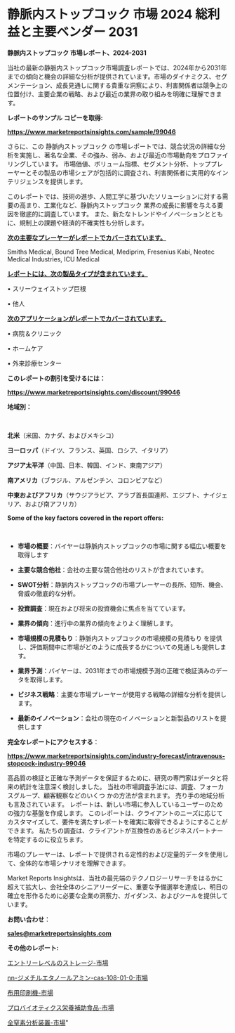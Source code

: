 # 静脈内ストップコック 市場 2024 総利益と主要ベンダー 2031

<strong>静脈内ストップコック 市場レポート、2024-2031</strong>

当社の最新の静脈内ストップコック市場調査レポートでは、2024年から2031年までの傾向と機会の詳細な分析が提供されています。市場のダイナミクス、セグメンテーション、成長見通しに関する貴重な洞察により、利害関係者は競争上の位置付け、主要企業の戦略、および最近の業界の取り組みを明確に理解できます。



<strong>レポートのサンプル コピーを取得:</strong> <a href=https://www.marketreportsinsights.com/sample/99046>

<strong><u>https://www.marketreportsinsights.com/sample/99046</u></strong></a>

さらに、この 静脈内ストップコック の市場レポートでは、競合状況の詳細な分析を実施し、著名な企業、その強み、弱み、および最近の市場動向をプロファイリングしています。 市場価値、ボリューム指標、セグメント分析、トッププレーヤーとその製品の市場シェアが包括的に調査され、利害関係者に実用的なインテリジェンスを提供します。

このレポートでは、技術の進歩、人間工学に基づいたソリューションに対する需要の高まり、工業化など、静脈内ストップコック 業界の成長に影響を与える要因を徹底的に調査しています。 また、新たなトレンドやイノベーションとともに、規制上の課題や経済的不確実性も分析します。



<strong><u>次の主要なプレーヤーがレポートでカバーされています。</u></strong>

Smiths Medical, Bound Tree Medical, Mediprim, Fresenius Kabi, Neotec Medical Industries, ICU Medical



<strong><u><b>レポートには、次の製品タイプが含まれています。</b></u></strong>

• スリーウェイストップ巨根

• 他人



<strong><u><b>次のアプリケーションがレポートでカバーされています。</b></u></strong>

• 病院＆クリニック

• ホームケア

• 外来診療センター



<strong><b>このレポートの割引を受けるには：</b></strong>

<a href=https://www.marketreportsinsights.com/discount/99046>

<strong><u>https://www.marketreportsinsights.com/discount/99046</u></strong></a>



<strong>地域別：</strong>

<strong> </strong>



<strong>北米</strong>（米国、カナダ、およびメキシコ）



<strong>ヨーロッパ</strong>（ドイツ、フランス、英国、ロシア、イタリア）



<strong>アジア太平洋</strong>（中国、日本、韓国、インド、東南アジア）



<strong>南アメリカ</strong>（ブラジル、アルゼンチン、コロンビアなど）



<strong>中東およびアフリカ</strong>（サウジアラビア、アラブ首長国連邦、エジプト、ナイジェリア、および南アフリカ）



<strong>Some of the key factors covered in the report offers:</strong>

<strong> </strong>
<ul>
  <li>

<strong>市場の概要</strong>：バイヤーは静脈内ストップコックの市場に関する幅広い概要を取得します</li>
  <li>

<strong>主要な競合他社</strong>：会社の主要な競合他社のリストが含まれています。</li>
  <li>

<strong>SWOT分析</strong>：静脈内ストップコックの市場プレーヤーの長所、短所、機会、脅威の徹底的な分析。</li>
  <li>

<strong>投資調査</strong>：現在および将来の投資機会に焦点を当てています。</li>
  <li>

<strong>業界の傾向</strong>：進行中の業界の傾向をよりよく理解します。</li>
  <li>

<strong>市場規模の見積もり</strong>：静脈内ストップコックの市場規模の見積もり を提供し、評価期間中に市場がどのように成長するかについての見通しも提供します。</li>
  <li>

<strong>業界予測</strong>：バイヤーは、2031年までの市場規模予測の正確で検証済みのデータを取得します。</li>
  <li>

<strong>ビジネス戦略</strong>：主要な市場プレーヤーが使用する戦略の詳細な分析を提供します。</li>
  <li>

<strong>最新のイノベーション</strong>：会社の現在のイノベーションと新製品のリストを提供します</li>
</ul>


<strong>完全なレポートにアクセスする</strong>：

<a href=https://www.marketreportsinsights.com/industry-forecast/intravenous-stopcock-industry-99046>

<strong><u>https://www.marketreportsinsights.com/industry-forecast/intravenous-stopcock-industry-99046</u></strong></a>

高品質の検証と正確な予測データを保証するために、研究の専門家はデータと将来の統計を注意深く検討しました。 当社の市場調査手法には、調査、フォーカスグループ、顧客観察などのいくつ かの方法が含まれます。 売り手の地域分析も言及されています。 レポートは、新しい市場に参入しているユーザーのための強力な基盤を作成します。 このレポートは、クライアントのニーズに応じてカスタマイズして、要件を満たすレポートを確実に取得できるようにすることができます。 私たちの調査は、クライアントが互換性のあるビジネスパートナーを特定するのに役立ちます。

市場のプレーヤーは、レポートで提供される定性的および定量的データを使用して、全体的な市場シナリオを理解できます。

Market Reports Insightsは、当社の最先端のテクノロジーリサーチをはるかに超えて拡大し、会社全体のシニアリーダーに、重要な予備選挙を達成し、明日の確立を形作るために必要な企業の洞察力、ガイダンス、およびツールを提供しています。



<strong><b>お問い合わせ</b></strong>：

<a href=mailto:sales@marketreportsinsights.com>

<strong><u>sales@marketreportsinsights.com</u></strong></a>



<strong>その他のレポート:</strong>

<a href=https://www.linkedin.com/pulse/エントリーレベルのストレージ-市場-2023-総合分析と事業成長戦略-2030-ngp5f/>エントリーレベルのストレージ-市場</a>

<a href=https://www.linkedin.com/pulse/nn-ジメチルエタノールアミン-cas-108-01-0-市場-2023-axb6f/>nn-ジメチルエタノールアミン-cas-108-01-0-市場</a>

<a href=https://www.linkedin.com/pulse/布用印刷機-市場-2023-競争分析と事業成長-2030-consumer-connection-collective-360-q80sf/>布用印刷機-市場</a>

<a href=https://www.linkedin.com/pulse/プロバイオティクス栄養補助食品-市場-2023-総利益と主要ベンダー-2030-pr-news-hub-azqqf/>プロバイオティクス栄養補助食品-市場</a>

<a href=https://www.linkedin.com/pulse/全窒素分析装置-市場-2023-年のダイナミクスとビジネストレンド-2030-pr-news-hub-um3qf/>全窒素分析装置-市場</a>"

